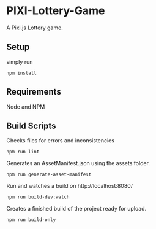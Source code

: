 # PIXI-Lottery-Game

A Pixi.js Lottery game.

## Setup

simply run
```
npm install
```

## Requirements

Node and NPM

## Build Scripts

Checks files for errors and inconsistencies 
```
npm run lint
```

Generates an AssetManifest.json using the assets folder.
```
npm run generate-asset-manifest
```

Run and watches a build on http://localhost:8080/
```
npm run build-dev:watch
```

Creates a finished build of the project ready for upload.
```
npm run build-only
```
